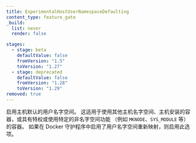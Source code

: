 ```yaml
---
title: ExperimentalHostUserNamespaceDefaulting
content_type: feature_gate
_build:
  list: never
  render: false

stages:
  - stage: beta
    defaultValue: false
    fromVersion: "1.5"  
    toVersion: "1.27" 
  - stage: deprecated
    defaultValue: false
    fromVersion: "1.28"  
    toVersion: "1.29" 
removed: true
---
```


<!--
Enabling the defaulting user
namespace to host. This is for containers that are using other host namespaces,
host mounts, or containers that are privileged or using specific non-namespaced
capabilities (e.g. `MKNODE`, `SYS_MODULE` etc.). This should only be enabled
if user namespace remapping is enabled in the Docker daemon.
-->
启用主机默认的用户名字空间。
这适用于使用其他主机名字空间、主机安装的容器，或具有特权或使用特定的非名字空间功能
（例如 `MKNODE`、`SYS_MODULE` 等）的容器。
如果在 Docker 守护程序中启用了用户名字空间重新映射，则启用此选项。
